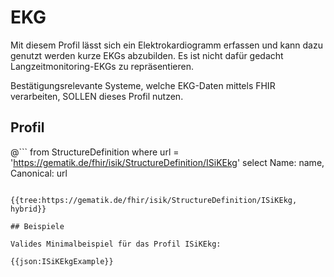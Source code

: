# EKG
Mit diesem Profil lässt sich ein Elektrokardiogramm erfassen und kann dazu genutzt werden kurze EKGs abzubilden. Es ist nicht dafür gedacht Langzeitmonitoring-EKGs zu repräsentieren.

Bestätigungsrelevante Systeme, welche EKG-Daten mittels FHIR verarbeiten, SOLLEN dieses Profil nutzen.



## Profil

@```
from StructureDefinition where url = 'https://gematik.de/fhir/isik/StructureDefinition/ISiKEkg' select Name: name, Canonical: url
```

{{tree:https://gematik.de/fhir/isik/StructureDefinition/ISiKEkg, hybrid}}

## Beispiele

Valides Minimalbeispiel für das Profil ISiKEkg:

{{json:ISiKEkgExample}}